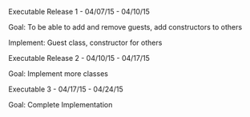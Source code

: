 Executable Release 1 - 04/07/15 - 04/10/15

Goal: To be able to add and remove guests, add constructors to others

Implement: Guest class, constructor for others




Executable Release 2 - 04/10/15 - 04/17/15

Goal: Implement more classes




Executable 3 - 04/17/15 - 04/24/15

Goal: Complete Implementation

